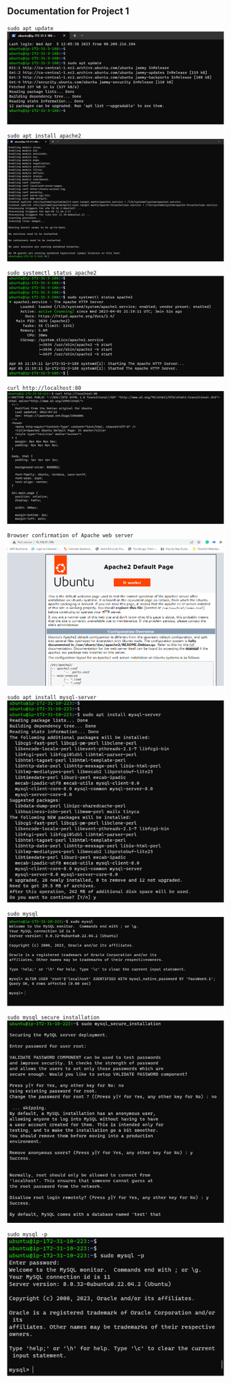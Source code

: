## Documentation for Project 1


`sudo apt update`
![Apt Update](./images/1%20-%20sudo%20apt%20update.PNG)

`sudo apt install apache2`
![Apache Installation](./images/2%20-%20sudo%20apt%20install%20apache2.PNG)

`sudo systemctl status apache2`
![Apache Status](./images/3%20-%20sudo%20systemctl%20status%20apache2.PNG)

`curl http://localhost:80`
![Using curl to load default webpage on terminal](./images/4.%20curl%20localhost.PNG)

`Browser confirmation of Apache web server`
![browser confirmation of apache](./images/5.%20checking%20out%20web%20server%20using%20IP%20from%20the%20internet.PNG)

`sudo apt install mysql-server`
![installing MySql](./images/6.%20sudo%20apt%20install%20mysql.PNG)

`sudo mysql`
![opening mysql](./images/7.%20sudo%20mysql%20to%20open%20mysql.PNG)

`sudo mysql_secure_installation`
![mysql secure installation](./images/8.%20sudo%20mysql_secure_installation.PNG)

`sudo mysql -p`
![open mysql with password](./images/9.%20sudo%20msql%20-p.PNG)